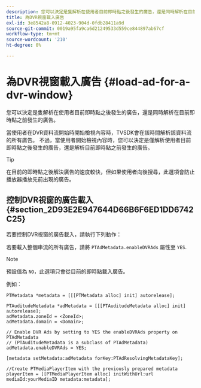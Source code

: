 ```yaml
---
description: 您可以決定是隻解析在使用者目前即時點之後發生的廣告，還是同時解析在目前即時點之前發生的廣告。
title: 為DVR視窗載入廣告
exl-id: 3e8542a8-0912-4023-904d-0fdb28411a9d
source-git-commit: 0019a95fa9ca6d21249533d559ce844897ab67cf
workflow-type: tm+mt
source-wordcount: '210'
ht-degree: 0%

---
```


# 為DVR視窗載入廣告 {#load-ad-for-a-dvr-window}

您可以決定是隻解析在使用者目前即時點之後發生的廣告，還是同時解析在目前即時點之前發生的廣告。

當使用者在DVR資料流開始時開始檢視內容時，TVSDK會在該時間解析該資料流的所有廣告。 不過，當使用者開始檢視內容時，您可以決定是僅解析使用者目前即時點之後發生的廣告，還是解析目前即時點之前發生的廣告。

>[!TIP]
>
>在目前的即時點之後解決廣告的速度較快，但如果使用者向後搜尋，此選項會防止播放器播放先前出現的廣告。

## 控制DVR視窗的廣告載入 {#section_2D93E2E947644D66B6F6ED1DD6742C25}

若要控制DVR視窗的廣告載入，請執行下列動作：

若要載入整個串流的所有廣告，請將 `PTAdMetadata.enableDVRAds` 屬性至 `YES`.

>[!NOTE]
>
>預設值為 `NO`，此選項只會從目前的即時點載入廣告。

例如：

```
PTMetadata *metadata = [[[PTMetadata alloc] init] autorelease]; 
 
PTAuditudeMetadata *adMetadata = [[[PTAuditudeMetadata alloc] init] autorelease];  
adMetadata.zoneId = <ZoneId>; 
adMetadata.domain = <Domain>; 
 
// Enable DVR Ads by setting to YES the enableDVRAds property on PTAdMetadata  
// (PTAuditudeMetadata is a subclass of PTAdMetadata)  
adMetadata.enableDVRAds = YES; 
 
[metadata setMetadata:adMetadata forKey:PTAdResolvingMetadataKey]; 
 
//Create PTMediaPlayerItem with the previously prepared metadata    
playerItem = [[PTMediaPlayerItem alloc] initWithUrl:url mediaId:yourMediaID metadata:metadata]; 
```
